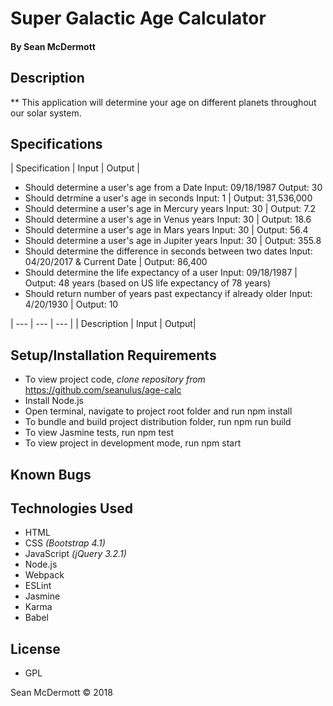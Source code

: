 # **Super Galactic Age Calculator**

#### By Sean McDermott

## Description
** This application will determine your age on different planets throughout our solar system.
## Specifications

| Specification | Input | Output |
* Should determine a user's age from a Date
    Input: 09/18/1987 Output: 30
* Should detrmine a user's age in seconds
    Input: 1 | Output: 31,536,000
* Should determine a user's age in Mercury years
    Input: 30 | Output: 7.2
* Should determine a user's age in Venus years
    Input: 30 | Output: 18.6
* Should determine a user's age in Mars years
    Input: 30 | Output: 56.4
* Should determine a user's age in Jupiter years
    Input: 30 | Output: 355.8
* Should determine the difference in seconds between two dates
    Input: 04/20/2017 & Current Date | Output: 86,400
* Should determine the life expectancy of a user
    Input: 09/18/1987 | Output: 48 years (based on US life expectancy of 78 years)
* Should return number of years past expectancy if already older
    Input: 4/20/1930 | Output: 10

| --- | --- | --- |
| Description | Input | Output|

## Setup/Installation Requirements

* To view project code, _clone repository from_ https://github.com/seanulus/age-calc
* Install Node.js
* Open terminal, navigate to project root folder and run npm install
* To bundle and build project distribution folder, run npm run build
* To view Jasmine tests, run npm test
* To view project in development mode, run npm start

## Known Bugs

## Technologies Used

* HTML
* CSS _(Bootstrap 4.1)_
* JavaScript _(jQuery 3.2.1)_
* Node.js
* Webpack
* ESLint
* Jasmine
* Karma
* Babel

## License

* GPL

Sean McDermott © 2018
